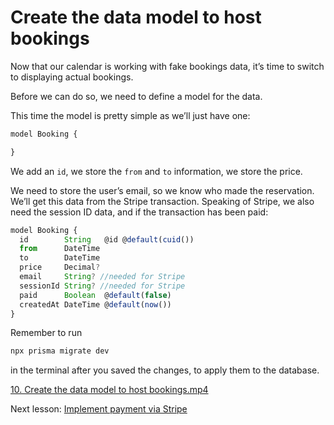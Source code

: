 # Create the data model to host bookings

Now that our calendar is working with fake bookings data, it’s time to switch to displaying actual bookings.

Before we can do so, we need to define a model for the data.

This time the model is pretty simple as we’ll just have one:

```jsx
model Booking {

}
```

We add an `id`, we store the `from` and `to` information, we store the price.

We need to store the user’s email, so we know who made the reservation. We’ll get this data from the Stripe transaction. Speaking of Stripe, we also need the session ID data, and if the transaction has been paid:

```jsx
model Booking {
  id        String   @id @default(cuid())
  from      DateTime
  to        DateTime
  price     Decimal?
  email     String? //needed for Stripe
  sessionId String? //needed for Stripe
  paid      Boolean  @default(false)
  createdAt DateTime @default(now())
}
```

Remember to run

```css
npx prisma migrate dev
```

in the terminal after you saved the changes, to apply them to the database.

[10. Create the data model to host bookings.mp4](https://s3-us-west-2.amazonaws.com/secure.notion-static.com/edaa2230-5659-45d6-89b1-fb7ba644a8aa/10._Create_the_data_model_to_host_bookings.mp4)

Next lesson: [Implement payment via Stripe](https://www.notion.so/Implement-payment-via-Stripe-50503eef5b17445b8234ad7d8d51a8e3)
